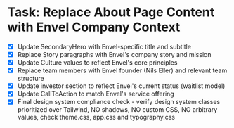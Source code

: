 # Task: Replace About Page Content with Envel Company Context

- [x] Update SecondaryHero with Envel-specific title and subtitle
- [x] Replace Story paragraphs with Envel's company story and mission
- [x] Update Culture values to reflect Envel's core principles
- [x] Replace team members with Envel founder (Nils Eller) and relevant team structure
- [x] Update investor section to reflect Envel's current status (waitlist model)
- [x] Update CallToAction to match Envel's service offering
- [x] Final design system compliance check - verify design system classes prioritized over Tailwind, NO shadows, NO custom CSS, NO arbitrary values, check theme.css, app.css and typography.css
